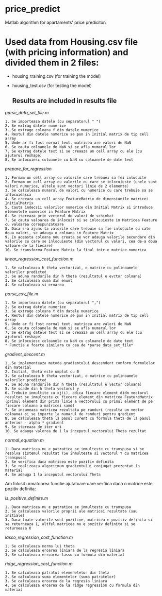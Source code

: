# price_predict
Matlab algorithm for apartaments' price prediciton

# Used data from Housing.csv file (with pricing information) and divided them in 2 files:
* housing_training.csv (for training the model)
* housing_test.csv (for testing the model)

  ## Results are included in results file
  
*parse_data_set_file.m*

    1. Se importeaza datele (cu separatorul " ")
    2. Se extrag datele numerice
    3. Se extrage coloana Y din datele numerice
    4. Restul din datele numerice se pun in Initial matrix de tip cell array
    5. Unde ar fi fost normal text, matricea are valori de NaN
    6. Se cauta coloanele de NaN si se afla numarul lor
    7. Se extrag datele text si se creaaza un cell array cu ele (cu ajutorul reshape)
    8. Se inlocuiesc coloanele cu NaN cu coloanele de date text

*prepare_for_regression*

    1. Formam un cell array cu valorile care trebuei sa fei inlocuite
    2. Formam un cell array cu valorile cu care se inlocuieste (unele sunt valori numerice, altele sunt vectori linie de 2 elemente)
    3. Se calculeaza numarul de valori cu numerice cu care trebuie sa se inlocuieasca
    4. Se creeaza un cell array FeatureMatrix de dimensiunile matricei InitialMatrix
    5. Cauta indecsii valorilor numerice din Initial Matrix si introduce elementele numerice in Feature Matrix
    6. Se itereaza prin vectorul de valori de schimbat
    7. Se cauta valoarea de inlocuit si se inlocuieste in Matricea Feature cu valoarea corespunzatoare
    8. Daca s-a ajuns la valorile care trebuie sa fie inlocuite cu cate doua valori, se adauga o coloana in Feature Matrix
    9. In aceasta coloana nou creata se vor adauga valorile secundare din valorile cu care se inlocuieste (din vectorul cu valori, cea de-a doua valoare de la fiecare)
    10. Se transforma Feature Matrix la final intr-o matrice numerica

*linear_regression_cost_function.m*

    1. Se calculeaza h theta vectorizat, o matrice cu polinoamele valorilor predicted
    2. Se aduna randurile din h theta (rezultatul e evctor coloana)
    3. Se calculeaza suma din enunt
    4. Se calculeaza si eroarea

*parse_csv_file.m*

    1. Se importeaza datele (cu separatorul ",")
    2. Se extrag datele numerice
    3. Se extrage coloana Y din datele numerice
    4. Restul din datele numerice se pun in Initial matrix de tip cell array
    5. Unde ar fi fost normal text, matricea are valori de NaN
    6. Se cauta coloanele de NaN si se afla numarul lor
    7. Se extrag datele text si se creaaza un cell array cu ele (cu ajutorul reshape)
    8. Se inlocuiesc coloanele cu NaN cu coloanele de date text
    * Functia e foarte similara cu cea de *parse_data_set_file*

*gradient_descent.m*

    1. Se implementeaza metoda gradientului descendent conform formulelor din material
    2. Initial, theta este umplut cu 0
    3. Se calculeaza h theta vectorizat, o matrice cu polinoamele valorilor predicted
    4. Se aduna randurile din h theta (rezultatul e vector coloana)
    5. Se scade din h theta vectorul y
    6. Trebuie inmultite cu xj(i), adica fiecare element didn vectorul rezultat se inmulteste cu fiecare element din matricea FeatureMatrix (primul element din prima linie a vectorului cu primul element de pe fiecare coloana a matricei samd)
    7. Se insumeaza matricea rezultata pe randuri (rezulta un vector coloana) si se imparte la numarul de randuri pentru gradient
    8. Se calculeaza theta la pasul curent cu formula theta de la pasul anterior - alpha * gradient
    9. Se itereaza de iter ori
    10. Se adauga valorea de 1 la inceputul vectorului Theta rezultat

*normal_equation.m*

    1. Daca matricea nu e patratica se inmulteste cu transpusa si se rezolva sistemul rezultat (Se inmulteste si vectorul Y cu matricea transpusa)
    2. Se verifica daca matricea este pozitiv definita
    3. Se realizeaza algoritmum gradientului conjugat prezentat in material
    4. Se adauga 1 la inceputul vectorului Theta

Am folosit urmatoarea functie ajutatoare care verfiica daca o matrice este pozitiv definita;

*is_positive_definite.m*

    1. Daca matricea nu e patratica se inmulteste cu transpusa
    2. Se calculeaza valorile proprii ale matricei rezultate (sau initiale)
    3. Daca toate valorile sunt pozitive, matricea e pozitiv definita si se returneaza 1, altfel matricea nu e pozitiv definita si se returneaza 0

*lasso_regression_cost_function.m*

    1. Se calculeaza norma lui theta
    2. Se calculeaza eroarea liniara de la regresia liniara
    3. Se calculeaza erroarea lasso cu formula din material

*ridge_regression_cost_function.m*

    1. Se calculeaza patratul elemenetelor din theta
    2. Se calculeaza suma elementelor (suma patratelor)
    3. Se calculeaza eroarea de la regresia liniara
    4. Se calculeaza eroarea de la ridge regression cu formula din material
